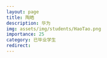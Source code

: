 ```yaml
---
layout: page
title: 陶皓
description: 华为
img: assets/img/students/HaoTao.png
importance: 25
category: 已毕业学生
redirect:
---
```

